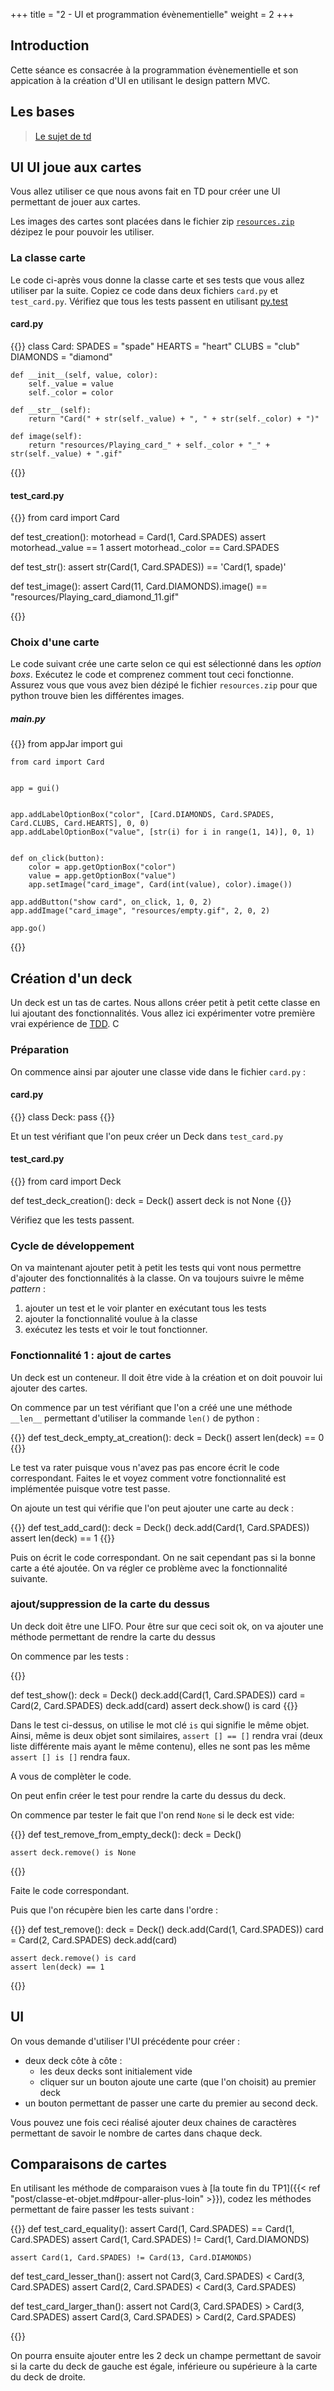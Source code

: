 +++
title = "2 - UI et programmation évènementielle"
weight = 2
+++


## Introduction

Cette séance es consacrée à la programmation évènementielle et son appication à la création d'UI en utilisant le design pattern MVC.

## Les bases

> [Le sujet de td](/ressources/TD_2_impression.pdf)



## UI UI joue aux cartes

Vous allez utiliser ce que nous avons fait en TD pour créer une UI permettant de jouer aux cartes.

Les images des cartes sont placées dans le fichier zip [`resources.zip`](/ressources/resources.zip) dézipez le pour pouvoir les utiliser.




### La classe carte

Le code ci-après vous donne la classe carte et ses tests que vous allez utiliser par la suite. Copiez ce code dans deux fichiers `card.py` et `test_card.py`. Vérifiez que tous les tests passent en utilisant [py.test](https://informatique.centrale-marseille.fr/tutos/post/python-tests.html#utilisation-de-l-environnement-de-test-avec-pycharm)

#### card.py

{{<highlight python>}}
class Card:
    SPADES = "spade"
    HEARTS = "heart"
    CLUBS = "club"
    DIAMONDS = "diamond"

    def __init__(self, value, color):
        self._value = value
        self._color = color

    def __str__(self):
        return "Card(" + str(self._value) + ", " + str(self._color) + ")"

    def image(self):
        return "resources/Playing_card_" + self._color + "_" + str(self._value) + ".gif"

{{</highlight>}}  

#### test_card.py     

{{<highlight python>}}
from card import Card


def test_creation():
    motorhead = Card(1, Card.SPADES)
    assert motorhead._value == 1
    assert motorhead._color == Card.SPADES


def test_str():
    assert str(Card(1, Card.SPADES)) == 'Card(1, spade)'


def test_image():
    assert Card(11, Card.DIAMONDS).image() == "resources/Playing_card_diamond_11.gif"

{{</highlight>}}  


### Choix d'une carte

Le code suivant crée une carte selon ce qui est sélectionné dans les *option boxs*.
Exécutez le code et comprenez comment tout ceci fonctionne. Assurez vous que vous avez bien dézipé le fichier `resources.zip` pour que python trouve bien les différentes images.



##### main.py

{{<highlight python>}}
    from appJar import gui

    from card import Card


    app = gui()


    app.addLabelOptionBox("color", [Card.DIAMONDS, Card.SPADES, Card.CLUBS, Card.HEARTS], 0, 0)
    app.addLabelOptionBox("value", [str(i) for i in range(1, 14)], 0, 1)


    def on_click(button):
        color = app.getOptionBox("color")
        value = app.getOptionBox("value")
        app.setImage("card_image", Card(int(value), color).image())

    app.addButton("show card", on_click, 1, 0, 2)
    app.addImage("card_image", "resources/empty.gif", 2, 0, 2)

    app.go()
{{</highlight>}}

## Création d'un deck

Un deck est un tas de cartes. Nous allons créer petit à petit cette classe en lui  ajoutant des fonctionnalités. Vous allez ici expérimenter votre première vrai expérience de [TDD](https://fr.wikipedia.org/wiki/Test_driven_development). C

### Préparation

On commence ainsi par ajouter une classe vide dans le fichier `card.py` :

#### card.py

{{<highlight python>}}
class Deck:
    pass
{{</highlight>}}
    
    
Et un test vérifiant que l'on peux créer un Deck dans `test_card.py`

#### test_card.py

{{<highlight python>}}
from card import Deck

def test_deck_creation():
    deck = Deck()
    assert deck is not None
{{</highlight>}}
    

Vérifiez que les tests passent.

### Cycle de développement

On va maintenant ajouter petit à petit les tests qui vont nous permettre d'ajouter des fonctionnalités à la classe. On va toujours suivre le même *pattern* :

1. ajouter un test et le voir planter en exécutant tous les tests
2. ajouter la fonctionnalité voulue à la classe
3. exécutez les tests et voir le tout fonctionner.


### Fonctionnalité 1 : ajout de cartes


Un deck est un conteneur. Il doit être vide à la création et on doit pouvoir lui ajouter des cartes. 

On commence par un test vérifiant que l'on a créé une une méthode `__len__` permettant d'utiliser la commande `len()` de python : 

{{<highlight python>}}
def test_deck_empty_at_creation():
    deck = Deck()
    assert len(deck) == 0
{{</highlight >}}

Le test va rater puisque vous n'avez pas pas encore écrit le code correspondant. Faites le et voyez comment votre fonctionnalité est implémentée puisque votre test passe.


On ajoute un test qui vérifie que l'on peut ajouter une carte au deck : 

{{<highlight python>}}
def test_add_card():
    deck = Deck()
    deck.add(Card(1, Card.SPADES))
    assert len(deck) == 1
{{</highlight >}}

Puis on écrit le code correspondant. On ne sait cependant pas si la bonne carte a été ajoutée. On va régler ce problème avec la fonctionnalité suivante.

### ajout/suppression de la carte du dessus

Un deck doit être une LIFO. Pour être sur que ceci soit ok, on va ajouter une méthode permettant de rendre la carte du dessus 


On commence par les tests :

{{<highlight python>}}

def test_show():
    deck = Deck()
    deck.add(Card(1, Card.SPADES))
    card = Card(2, Card.SPADES)
    deck.add(card)
    assert deck.show() is card
{{</highlight >}}


Dans le test ci-dessus, on utilise le mot clé `is` qui signifie le même objet. Ainsi, même is deux objet sont similaires, `assert [] == []` rendra vrai (deux liste différente mais ayant le même contenu), elles ne sont pas les même `assert [] is []` rendra faux.



A vous de complèter le code. 


On peut enfin créer le test pour rendre la carte du dessus du deck.

On commence par tester le fait que l'on rend `None` si le deck est vide:


{{<highlight python>}}
def test_remove_from_empty_deck():
    deck = Deck()
    
    assert deck.remove() is None
{{</highlight >}}

Faite le code correspondant.


Puis que l'on récupère bien les carte dans l'ordre  : 

{{<highlight python>}}
def test_remove():
    deck = Deck()
    deck.add(Card(1, Card.SPADES))
    card = Card(2, Card.SPADES)
    deck.add(card)
    
    assert deck.remove() is card
    assert len(deck) == 1
{{</highlight >}}


## UI


On vous demande d'utiliser l'UI précédente pour créer :

- deux deck côte à côte :
    - les deux decks sont initialement vide
    - cliquer sur un bouton ajoute une carte (que l'on choisit) au premier deck
- un bouton permettant de passer une carte du premier au second deck. 


Vous pouvez une fois ceci réalisé ajouter deux chaines de caractères permettant de savoir le nombre de cartes dans chaque deck.    



## Comparaisons de cartes

En utilisant les méthode de comparaison vues à [la toute fin du TP1]({{< ref "post/classe-et-objet.md#pour-aller-plus-loin" >}}), codez les méthodes permettant de faire passer les tests suivant : 

{{<highlight python>}}
def test_card_equality():
    assert Card(1, Card.SPADES) == Card(1, Card.SPADES)
    assert Card(1, Card.SPADES) != Card(1, Card.DIAMONDS)

    assert Card(1, Card.SPADES) != Card(13, Card.DIAMONDS)


def test_card_lesser_than():
    assert not Card(3, Card.SPADES) < Card(3, Card.SPADES)
    assert Card(2, Card.SPADES) < Card(3, Card.SPADES)


def test_card_larger_than():
    assert not Card(3, Card.SPADES) > Card(3, Card.SPADES)
    assert Card(3, Card.SPADES) > Card(2, Card.SPADES)
    
{{</highlight >}}    


On pourra ensuite ajouter entre les 2 deck un champe permettant de savoir si la carte du deck de gauche est égale, inférieure ou supérieure à la carte du deck de droite.